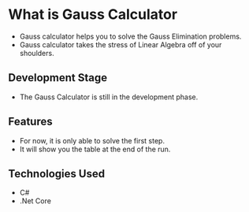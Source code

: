 <h1>What is Gauss Calculator</h1>
<ul>
  <li>
    Gauss calculator helps you to solve the Gauss Elimination problems.
  </li>
  <li>
    Gauss calculator takes the stress of Linear Algebra off of your shoulders.
  </li>
</ul>

<h2>Development Stage</h2>
<ul>
  <li>
    The Gauss Calculator is still in the development phase.
  </li>
</ul>

<h2>Features</h2>
  <ul>
    <li>
      For now, it is only able to solve the first step.
    </li>
    <li>
      It will show you the table at the end of the run.
    </li>
  </ul>

<h2>Technologies Used</h2>
<ul>
  <li>C#</li>
  <li>.Net  Core</li>
</ul>
